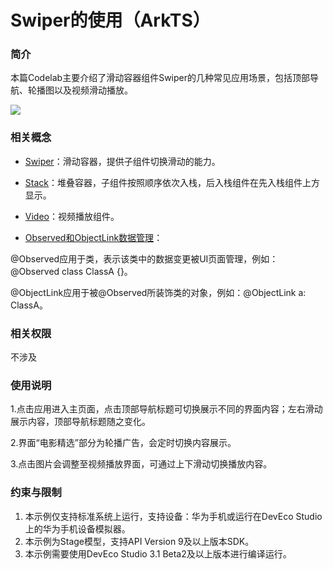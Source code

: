 # Swiper的使用（ArkTS）

### 简介

本篇Codelab主要介绍了滑动容器组件Swiper的几种常见应用场景，包括顶部导航、轮播图以及视频滑动播放。

![](screenshots/device/swiper.gif)



### 相关概念

- [Swiper](https://developer.harmonyos.com/cn/docs/documentation/doc-references/ts-container-swiper-0000001333321221)：滑动容器，提供子组件切换滑动的能力。

- [Stack](https://developer.harmonyos.com/cn/docs/documentation/doc-references/ts-container-stack-0000001333641093)：堆叠容器，子组件按照顺序依次入栈，后入栈组件在先入栈组件上方显示。

- [Video](https://developer.harmonyos.com/cn/docs/documentation/doc-references/ts-media-components-video-0000001333641101)：视频播放组件。

-  [Observed和ObjectLink数据管理](https://developer.harmonyos.com/cn/docs/documentation/doc-guides/ets-state-mgmt-page-level-0000001149818711#ZH-CN_TOPIC_0000001157388859__observed%E5%92%8Cobjectlink%E6%95%B0%E6%8D%AE%E7%AE%A1%E7%90%86)： 

  @Observed应用于类，表示该类中的数据变更被UI页面管理，例如：@Observed class ClassA {}。

  @ObjectLink应用于被@Observed所装饰类的对象，例如：@ObjectLink a: ClassA。

### 相关权限

不涉及

### 使用说明

1.点击应用进入主页面，点击顶部导航标题可切换展示不同的界面内容；左右滑动展示内容，顶部导航标题随之变化。

2.界面“电影精选”部分为轮播广告，会定时切换内容展示。

3.点击图片会调整至视频播放界面，可通过上下滑动切换播放内容。

### 约束与限制

1. 本示例仅支持标准系统上运行，支持设备：华为手机或运行在DevEco Studio上的华为手机设备模拟器。
2. 本示例为Stage模型，支持API Version 9及以上版本SDK。
3. 本示例需要使用DevEco Studio 3.1 Beta2及以上版本进行编译运行。